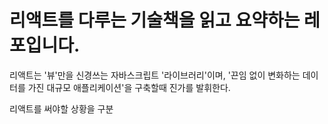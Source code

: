 # 리액트를 다루는 기술책을 읽고 요약하는 레포입니다.

리액트는 '뷰'만을 신경쓰는 자바스크립트 '라이브러리'이며, '끈임 없이 변화하는 데이터를 가진 대규모 애플리케이션'을 구축할때 진가를 발휘한다.

리액트를 써야할 상황을 구분
